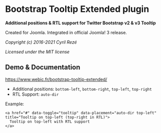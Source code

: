 # Bootstrap Tooltip Extended plugin
**Additional positions & RTL support for Twitter Bootstrap v2 & v3 Tooltip**

Created for Joomla. Integrated in official Joomla! 3 release.

_Copyright (c) 2016-2021 Cyril Rezé_

_Licensed under the MIT license_

## Demo & Documentation
https://www.webic.fr/bootstrap-tooltip-extended/

- Additional positions: <code>bottom-left</code>, <code>bottom-right</code>, <code>top-left</code>, <code>top-right</code>
- RTL Support: <code>auto-dir</code>

Example:

```
<a href="#" data-toggle="tooltip" data-placement="auto-dir top-left" title="Tooltip on top-left (top-right in RTL)">
  Tooltip on top-left with RTL support
</a>
```
